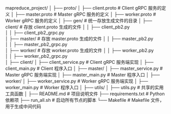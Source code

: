 mapreduce_project/
│
├── proto/
│   ├── client.proto            # Client gRPC 服务的定义
│   ├── master.proto            # Master gRPC 服务的定义
│   ├── worker.proto            # Worker gRPC 服务的定义
│
├── gen/                        # 统一存放生成文件的目录
│   ├── client/                 # 存放 client.proto 生成的文件
│   │   ├── client_pb2.py       
│   │   ├── client_pb2_grpc.py  
│   ├── master/                 # 存放 master.proto 生成的文件
│   │   ├── master_pb2.py       
│   │   ├── master_pb2_grpc.py  
│   ├── worker/                 # 存放 worker.proto 生成的文件
│   │   ├── worker_pb2.py       
│   │   ├── worker_pb2_grpc.py  
│
├── client/
│   ├── client_service.py       # Client gRPC 服务端实现
│   ├── client_main.py          # Client 程序入口
│
├── master/
│   ├── master_service.py       # Master gRPC 服务端实现
│   ├── master_main.py          # Master 程序入口
│
├── worker/
│   ├── worker_service.py       # Worker gRPC 服务端实现
│   ├── worker_main.py          # Worker 程序入口
│
├── utils/
│   ├── utils.py                # 共享的实用工具函数
│
├── README.md                   # 项目说明文件
├── requirements.txt            # Python 依赖项
├── run_all.sh                  # 启动所有节点的脚本
└── Makefile                    # Makefile 文件，用于生成中间代码

